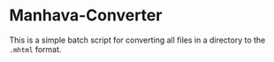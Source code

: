 # Manhava-Converter
This is a simple batch script for converting all files in a directory to the `.mhtml` format.
